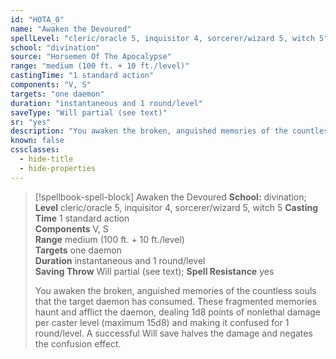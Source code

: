 ```yaml
---
id: "HOTA_0"
name: "Awaken the Devoured"
spellLevel: "cleric/oracle 5, inquisitor 4, sorcerer/wizard 5, witch 5"
school: "divination"
source: "Horsemen Of The Apocalypse"
range: "medium (100 ft. + 10 ft./level)"
castingTime: "1 standard action"
components: "V, S"
targets: "one daemon"
duration: "instantaneous and 1 round/level"
saveType: "Will partial (see text)"
sr: "yes"
description: "You awaken the broken, anguished memories of the countless souls that the target daemon has consumed. These fragmented memories haunt and afflict the daemon, dealing 1d8 points of nonlethal damage per caster level (maximum 15d8) and making it confused for 1 round/level. A successful Will save halves the damage and negates the confusion effect."
known: false
cssclasses:
  - hide-title
  - hide-properties
---
```


> [!spellbook-spell-block] Awaken the Devoured
> **School:** divination; **Level** cleric/oracle 5, inquisitor 4, sorcerer/wizard 5, witch 5
> **Casting Time** 1 standard action  
> **Components** V, S  
> **Range** medium (100 ft. + 10 ft./level)  
> **Targets** one daemon  
> **Duration** instantaneous and 1 round/level  
> **Saving Throw** Will partial (see text); **Spell Resistance** yes
> 
> You awaken the broken, anguished memories of the countless souls that the target daemon has consumed. These fragmented memories haunt and afflict the daemon, dealing 1d8 points of nonlethal damage per caster level (maximum 15d8) and making it confused for 1 round/level. A successful Will save halves the damage and negates the confusion effect.